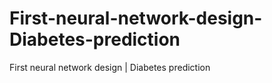 # First-neural-network-design-Diabetes-prediction
First neural network design | Diabetes prediction
